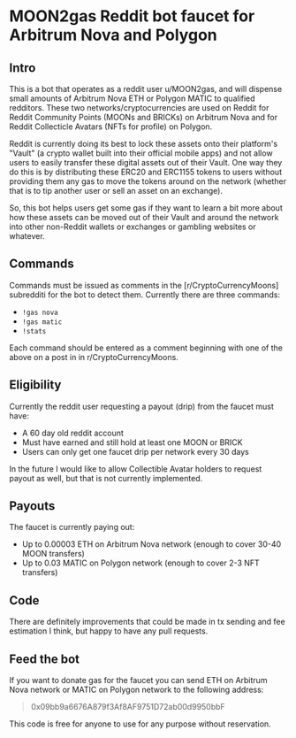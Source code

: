# MOON2gas Reddit bot faucet for Arbitrum Nova and Polygon

## Intro

This is a bot that operates as a reddit user u/MOON2gas, and will dispense
small amounts of Arbitrum Nova ETH or Polygon MATIC to qualified redditors.
These two networks/cryptocurrencies are used on Reddit for Reddit Community
Points (MOONs and BRICKs) on Arbitrum Nova and for Reddit Collecticle Avatars
(NFTs for profile) on Polygon. 

Reddit is currently doing its best to lock these assets
onto their platform's "Vault" (a crypto wallet built into their official mobile apps) 
and not allow users to easily transfer these digital assets out of their Vault. 
One way they do this is by distributing these ERC20 and ERC1155 
tokens to users without providing them any gas to move the tokens around 
on the network (whether that is to tip another user or sell an asset on an exchange). 

So, this bot helps users get some gas if they want to learn a bit more about how 
these assets can be moved out of their Vault and around the network into other
non-Reddit wallets or exchanges or gambling websites or whatever.

## Commands

Commands must be issued as comments in the [r/CryptoCurrencyMoons] subredditi
for the bot to detect them. Currently there are three commands:

* `!gas nova`  
* `!gas matic`  
* `!stats`

Each command should be entered as a comment beginning with one of the above 
on a post in in r/CryptoCurrencyMoons. 

## Eligibility

Currently the reddit user requesting a payout (drip) from the faucet must have: 

* A 60 day old reddit account  
* Must have earned and still hold at least one MOON or BRICK
* Users can only get one faucet drip per network every 30 days

In the future I would like to allow Collectible Avatar holders to request payout 
as well, but that is not currently implemented.

## Payouts

The faucet is currently paying out:

* Up to 0.00003 ETH on Arbitrum Nova network (enough to cover 30-40 MOON transfers)
* Up to 0.03 MATIC on Polygon network (enough to cover 2-3 NFT transfers)

## Code

There are definitely improvements that could be made in tx sending and fee estimation
I think, but happy to have any pull requests.

## Feed the bot

If you want to donate gas for the faucet you can send ETH on Arbitrum Nova network
or MATIC on Polygon network to the following address:

> 0x09bb9a6676A879f3Af8AF9751D72ab00d9950bbF

This code is free for anyone to use for any purpose without reservation.
